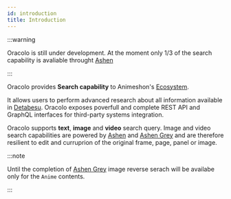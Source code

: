 ```yaml
---
id: introduction
title: Introduction
---
```


:::warning

Oracolo is still under development. At the moment only 1/3 of the search capability is avaliable throught [Ashen](/docs/ashen/introduction)

:::

Oracolo provides **Search capability** to Animeshon's [Ecosystem](/docs/ecosystem/introduction).

It allows users to perform advanced research about all information available in [Detabesu](/docs/detabesu/introduction). Oracolo exposes poverfull and complete REST API and GraphQL interfaces for third-party systems integration.

Oracolo supports **text**, **image** and **video** search query. Image and video search capabilities are powered by [Ashen](/docs/ashen/introduction) and [Ashen Grey](/docs/ecosystem/roadmap) and are therefore resilient to edit and curruprion of the original frame, page, panel or image.

:::note

Until the completion of [Ashen Grey](/docs/ecosystem/roadmap) image reverse serach will be availabe only for the `Anime` contents.

:::